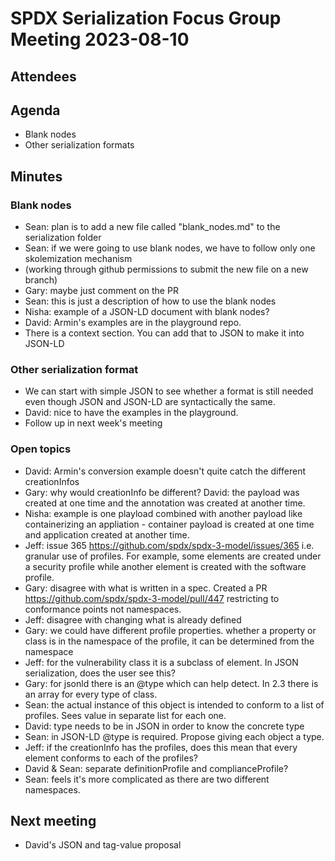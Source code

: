 # SPDX Serialization Focus Group Meeting 2023-08-10

## Attendees

## Agenda
- Blank nodes
- Other serialization formats

## Minutes

### Blank nodes
- Sean: plan is to add a new file called "blank_nodes.md" to the serialization folder
- Sean: if we were going to use blank nodes, we have to follow only one skolemization mechanism
- (working through github permissions to submit the new file on a new branch)
- Gary: maybe just comment on the PR
- Sean: this is just a description of how to use the blank nodes
- Nisha: example of a JSON-LD document with blank nodes?
- David: Armin's examples are in the playground repo.
- There is a context section. You can add that to JSON to make it into JSON-LD

### Other serialization format
- We can start with simple JSON to see whether a format is still needed even though JSON and JSON-LD are syntactically the same.
- David: nice to have the examples in the playground.
- Follow up in next week's meeting

### Open topics
- David: Armin's conversion example doesn't quite catch the different creationInfos
- Gary: why would creationInfo be different? David: the payload was created at one time and the annotation was created at another time.
- Nisha: example is one playload combined with another payload like containerizing an appliation - container payload is created at one time and application created at another time.
- Jeff: issue 365 https://github.com/spdx/spdx-3-model/issues/365 i.e. granular use of profiles. For example, some elements are created under a security profile while another element is created with the software profile.
- Gary: disagree with what is written in a spec. Created a PR https://github.com/spdx/spdx-3-model/pull/447 restricting to conformance points not namespaces.
- Jeff: disagree with changing what is already defined
- Gary: we could have different profile properties. whether a property or class is in the namespace of the profile, it can be determined from the namespace
- Jeff: for the vulnerability class it is a subclass of element. In JSON serialization, does the user see this?
- Gary: for jsonld there is an @type which can help detect. In 2.3 there is an array for every type of class.
- Sean: the actual instance of this object is intended to conform to a list of profiles. Sees value in separate list for each one.
- David: type needs to be in JSON in order to know the concrete type
- Sean: in JSON-LD @type is required. Propose giving each object a type.
- Jeff: if the creationInfo has the profiles, does this mean that every element conforms to each of the profiles?
- David & Sean: separate definitionProfile and complianceProfile?
- Sean: feels it's more complicated as there are two different namespaces.

## Next meeting
- David's JSON and tag-value proposal 
